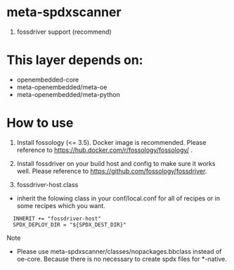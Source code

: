 # meta-spdxscanner
1. fossdriver support (recommend)

# This layer depends on:

- openembedded-core
- meta-openembedded/meta-oe
- meta-openembedded/meta-python

# How to use
1.  Install fossology (<= 3.5). Docker image is recommended.
    Please reference to https://hub.docker.com/r/fossology/fossology/ .

2.  Install fossdriver on your build host and config to make sure it works well.
    Please reference to https://github.com/fossology/fossdriver.

3.  fossdriver-host.class 
- inherit the folowing class in your conf/local.conf for all of recipes or
  in some recipes which you want.

```
  INHERIT += "fossdriver-host"
  SPDX_DEPLOY_DIR = "${SPDX_DEST_DIR}"
```
Note
- Please use meta-spdxscanner/classes/nopackages.bbclass instead of oe-core. Because there is no necessary to create spdx files for *-native.
